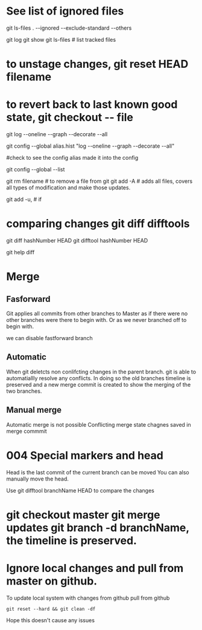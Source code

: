 # See list of ignored files
git ls-files . --ignored --exclude-standard --others

git log
git show
git ls-files  # list tracked files
# to unstage changes, git reset HEAD filename
# to revert back to last known good state, git checkout -- file
git log --oneline --graph --decorate --all

git config --global alias.hist "log --oneline --graph --decorate --all"


#check to see the config alias made it into the config

git config --global --list

git rm filename # to remove a file from git
git add -A # adds all files, covers all types of modification and make those
updates.

git add -u, # if 
# comparing changes git diff difftools

git diff hashNumber HEAD
git difftool hashNumber HEAD

git help diff


# Merge

## Fasforward 
Git applies all commits from other branches to Master as if there were no other
branches were there to begin with. Or as we never branched off to begin with.

we can disable fastforward branch

## Automatic
When git deletcts non conlifcting changes in the parent branch.
git is able to automatiallly resolve any conflicts.
In doing so the old branches timeline is preserved and a new merge commit is
created to show the merging of the two branches.

## Manual merge
Automatic merge is not possible
Conflicting merge state
chagnes saved in merge commmit


# 004 Special markers and head
Head is the last commit of the current branch
can be moved
You can also manually move the head. 

Use git difftool branchName HEAD to compare the changes

git checkout master
git merge updates
git branch -d branchName, the timeline is preserved.
=======
# Ignore local changes and pull from master on github.
To update local system with changes from github
pull from github

```
git reset --hard && git clean -df
```
Hope this doesn't cause any issues
